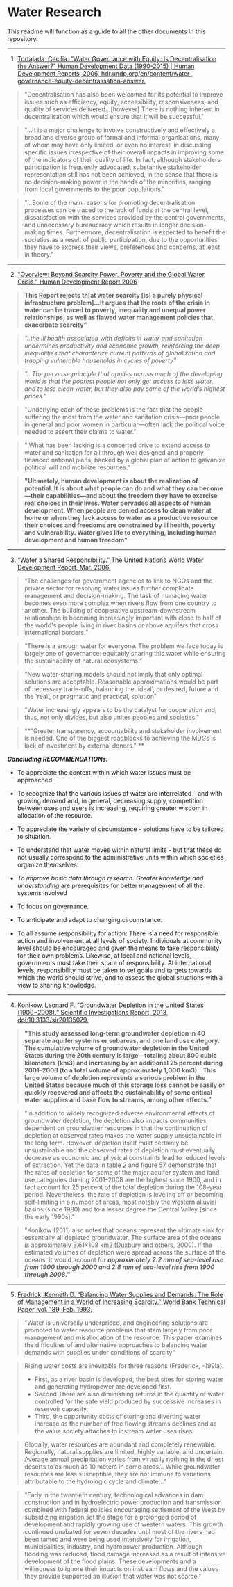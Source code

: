 # Water Research
This readme will function as a guide to all the other documents in this repository.


-------------------------------------------------------------------------------------------------------------------------------------

1. [Tortajada, Cecilia. “Water Governance with Equity: Is Decentralisation the Answer?” Human Development Data (1990-2015) | Human Development Reports, 2006, hdr.undp.org/en/content/water-governance-equity-decentralisation-answer.
](https://github.com/Dryp-project/water-research/blob/master/2006_Water%20Governance%20with%20Equity-%20is%20Decentralization%20the%20answer%20UNHD.pdf)

>"Decentralisation has also been welcomed for its potential to improve issues such as efficiency, equity, accessibility, responsiveness, and quality of services delivered...[however] There is nothing inherent in decentralisation which would ensure that it will be successful."  

>"...It is a major challenge to involve constructively and effectively a broad and diverse group of formal and informal organisations, many of whom may have only limited, or even no interest, in discussing specific issues irrespective of their overall impacts in improving some of the indicators of their quality of life. In fact, although stakeholders participation is frequently advocated, substantive stakeholder representation still has not been achieved, in the sense that there is no decision-making power in the hands of the minorities, ranging from local governments to the poor populations."  

>"...Some of the main reasons for promoting decentralisation processes can be traced to the lack of funds at the central level, dissatisfaction with the services provided by the central governments, and unnecessary bureaucracy which results in longer decision-making times. Furthermore, decentralisation is expected to benefit the societies as a result of public participation, due to the opportunities they have to express their views, preferences and concerns, at least in theory."

-------------------------------------------------------------------------------------------------------------------------------------

2. ["Overview: Beyond Scarcity Power, Poverty and the Global Water Crisis.” Human Development Report 2006](https://github.com/Dryp-project/water-research/blob/master/2006%20UNDP%20Report_Beyond%20scarcity%2C%20Power-poverty-and-the-global-water-crisis%20.pdf)

> **This Report rejects th[at water scarcity [is] a purely physical infrastructure problem]...It argues that the roots of the crisis in water can be traced to poverty, inequality and unequal power relationships, as well as flawed water management policies that exacerbate scarcity”**  

>_"..the ill health associated with deficits in water and sanitation undermines productivity and economic growth, reinforcing the deep inequalities that characterize current patterns of globalization and trapping vulnerable households in cycles of poverty”_  

>_"...The perverse principle that applies across much of the developing world is that the poorest people not only get access to less water, and to less clean water, but they also pay some of the world’s highest prices.”_  

>"Underlying each of these problems is the fact that the people suffering the most from the water and sanitation crisis—poor people in general and poor women in particular—often lack the political voice needed to assert their claims to water."  

>“ What has been lacking is a concerted drive to extend access to water and sanitation for all through well designed and properly financed national plans, backed by a global plan of action to galvanize political will and mobilize resources.”  

>**"Ultimately, human development is about the realization of potential. It is about what people can do and what they can become—their capabilities—and about the freedom they have to exercise real choices in their lives. Water pervades all aspects of human development. When people are denied access to clean water at home or when they lack access to water as a productive resource their choices and freedoms are constrained by ill health, poverty and vulnerability. Water gives life to everything, including human development and human freedom"**

-------------------------------------------------------------------------------------------------------------------------------------

3. [“Water a Shared Responsibility.” The United Nations World Water Development Report, Mar. 2006.](https://www.notion.so/dryp/2006-Water-as-a-Shared-Responsibility-UNESCO-53d15b462ed04a04a0501812c1635caa#49143bb5fa224d5ca3f6db7ea47e723f)

>“The challenges for government agencies to link to NGOs and the private sector for resolving water issues further complicate management and decision-making. The task of managing water becomes even more complex when rivers flow from one country to another. The building of cooperative upstream-downstream relationships is becoming increasingly important with close to half of the world's people living in river basins or above aquifers that cross international borders.”  

>“There is a enough water for everyone. The problem we face today is largely one of governance: equitably sharing this water while ensuring the sustainability of natural ecosystems.”

>“New water-sharing models should not imply that only optimal solutions are acceptable. Reasonable approximations would be part of necessary trade-offs, balancing the 'ideal', or desired, future and the 'real', or pragmatic and practical, solution"  

>"Water increasingly appears to be the catalyst for cooperation and, thus, not only divides, but also unites peoples and societies."

>**“Greater transparency, accountability and stakeholder involvement is needed. One of the biggest roadblocks to achieving the MDGs is lack of investment by external donors.”  **


_**Concluding RECOMMENDATIONs:**_

- To appreciate the context within which water issues must be approached.

- To recognize that the various issues of water are interrelated - and with growing demand and, in general, decreasing supply, competition between uses and users is increasing, requiring greater wisdom in allocation of the resource.

- To appreciate the variety of circumstance - solutions have to be tailored to situation.

- To understand that water moves within natural limits - but that these do not usually correspond to the administrative units within which societies organize themselves.

- *To improve basic data through research. Greater knowledge and understanding* are prerequisites for better management of all the systems involved

- To focus on governance.

- To anticipate and adapt to changing circumstance.

- To all assume responsibility for action: There is a need for responsible action and involvement at all levels of society. Individuals at community level should be encouraged and given the means to take responsibility for their own problems. Likewise, at local and national levels, governments must take their share of responsibility. At international levels, responsibility must be taken to set goals and targets towards which the world should strive, and to assess the global situations with a view to sharing knowledge.

-------------------------------------------------------------------------------------------------------------------------------------

4. [Konikow, Leonard F. “Groundwater Depletion in the United States (1900−2008).” Scientific Investigations Report, 2013, doi:10.3133/sir20135079.](https://github.com/Dryp-project/water-research/blob/master/2013%20-%20Groundwater%20Depletion%20in%20the%20United%20States%20(1900-2008).pdf)


>**"This study assessed long-term groundwater depletion in 40 separate aquifer systems or subareas, and one land use category. The cumulative volume of groundwater depletion in the United States during the 20th century is large—totaling about 800 cubic kilometers (km3) and increasing by an additional 25 percent during 2001–2008 (to a total volume of approximately 1,000 km3)...This large volume of depletion represents a serious problem in the United States because much of this storage loss cannot be easily or quickly recovered and affects the sustainability of some critical water supplies and base flow to streams, among other effects."**

>"In addition to widely recognized adverse environmental effects of groundwater depletion, the depletion also impacts communities dependent on groundwater resources in that the continuation of depletion at observed rates makes the water supply unsustainable in the long term. However, depletion itself must certainly be unsustainable and the observed rates of depletion must eventually decrease as economic and physical constraints lead to reduced levels of extraction. Yet the data in table 2 and figure 57 demonstrate that the rates of depletion for some of the major aquifer system and land use categories dur-ing 2001–2008 are the highest since 1900, and in fact account for 25 percent of the total depletion during the 108-year period. Nevertheless, the rate of depletion is leveling off or becoming self-limiting in a number of areas, most notably the western alluvial basins (since 1980) and to a lesser degree the Central Valley (since the early 1990s)."  

>"Konikow (2011) also notes that oceans represent the ultimate sink for essentially all depleted groundwater. The surface area of the oceans is approximately 3.61×108 km2 (Duxbury and others, 2000). If the estimated volumes of depletion were spread across the surface of the oceans, it would account for _**approximately 2.2 mm of sea-level rise from 1900 through 2000 and 2.8 mm of sea-level rise from 1900 through 2008."**_

-------------------------------------------------------------------------------------------------------------------------------------

5. [Fredrick, Kenneth D. “Balancing Water Supplies and Demands: The Role of Management in a World of Increasing Scarcity.” World Bank Technical Paper, vol. 189, Feb. 1993.](link)

>"Water is universally underpriced, and engineering solutions are promoted to water resource problems that stem largely from poor management and misallocation of the resource. This paper examines the dIfficulties of and alternative approaches to balancing water demands with supplies under conditions of scarcity"

> Rising water costs are inevitable for three reasons (Frederick, -199la).    
>- First, as a river basin is developed, the best sites for storing water and generating hydropower are developed first.  
>- Second There are also diminishing returns in the quantity of water controlled 'or the safe yield produced by successive increases in reservoir capacity.  
>- Third, the opportunity costs of storing and diverting water increase as the number of free flowing streams declines and as the value society attaches to instream water uses rises.

>Globally, water resources are abundant and completely renewable. Regionally, natural supplies are limited, highly variable, and uncertain. Average annual precipitation varies from virtually nothing in the driest deserts to as much as 10 meters in some areas... While groundwater resources are less susceptible, they are not immune to variations attributable to the hydrologic cycle and climate..."

>"Early in the twentieth century, technological advances in dam construction and in hydroelectric power production and transmission combined with federal policies encouraging settlement of the West by subsidizing irrigation set the stage for a prolonged period of development and rapidly growing use of western waters. This growth continued unabated for seven decades until most of the rivers had been tamed and were being used intensively for irrigation, municipalities, industry, and hydropower production. Although flooding was reduced, flood damage increased as a result of intensive development of the flood plains. These developments and a willingness to ignore their impacts on instream flows and the values they provide supported an illusion that water was not scarce."








